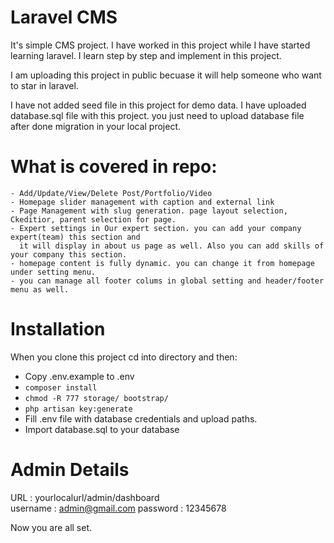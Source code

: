 # Laravel CMS

It's simple CMS project. I have worked in this project while I have started learning laravel. I learn step by step and implement in this project.

I am uploading this project in public becuase it will help someone who want to star in laravel.

I have not added seed file in this project for demo data. I have uploaded database.sql file with this project. you just need to upload database file after done migration in your local project.

# What is covered in repo:

	- Add/Update/View/Delete Post/Portfolio/Video
	- Homepage slider management with caption and external link
	- Page Management with slug generation. page layout selection, Ckeditior, parent selection for page.
	- Expert settings in Our expert section. you can add your company expert(team) this section and 
	  it will display in about us page as well. Also you can add skills of your company this section.
	- homepage content is fully dynamic. you can change it from homepage under setting menu.
	- you can manage all footer colums in global setting and header/footer menu as well. 

# Installation

When you clone this project cd into directory and then:

 - Copy .env.example to .env
 - `composer install`
 - `chmod -R 777 storage/ bootstrap/`
 - `php artisan key:generate`
 - Fill .env file with database credentials and upload paths.
 - Import database.sql to your database

# Admin Details

 URL : yourlocalurl/admin/dashboard    
 username : admin@gmail.com
 password : 12345678

Now you are all set. 